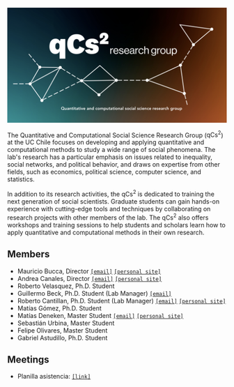 
![logo](figures/logo.png)

The Quantitative and Computational Social Science Research Group ($\text{qCs}^2$)  at the UC Chile focuses on developing and applying quantitative and computational methods to study a wide range of social phenomena. The lab's research has a particular emphasis on issues related to inequality, social networks, and political behavior, and draws on expertise from other fields, such as economics, political science, computer science, and statistics.

In addition to its research activities, the $\text{qCs}^2$ is dedicated to training the next generation of social scientists. Graduate students can gain hands-on experience with cutting-edge tools and techniques by collaborating on research projects with other members of the lab. The $\text{qCs}^2$ also offers workshops and training sessions to help students and scholars learn how to apply quantitative and computational methods in their own research.


## Members


- Mauricio Bucca, Director [`[email]`](mailto:mebucca@gmail.com) [`[personal site]`](https://mebucca.github.io)
- Andrea Canales, Director [`[email]`](mailto:acanales@uc.cl) [`[personal site]`](https://sociologia.uc.cl/academicos-as/planta-academica/andrea-canales-hernandez/)
- Roberto Velasquez, Ph.D. Student
- Guillermo Beck, Ph.D. Student (Lab Manager) [`[email]`](mailto:gubeck@uc.cl) 
- Roberto Cantillan, Ph.D. Student (Lab Manager) [`[email]`](mailto:ricantillan@uc.cl) [`[personal site]`](https://rcantillan.rbind.io/)
- Matías Gómez, Ph.D. Student
- Matías Deneken, Master Student [`[email]`](mailto:m.deneken@ucl.cl) [`[personal site]`](https://github.com/mdknu)
- Sebastián Urbina, Master Student 
- Felipe Olivares, Master Student 
- Gabriel Astudillo, Ph.D. Student


## Meetings

- Planilla asistencia: [`[link]`](https://docs.google.com/spreadsheets/d/1FxxoH7u407nMbYWf8ZYLOvEfkAY2U9HY0vWB1cUtKZQ/edit?usp=sharing)




